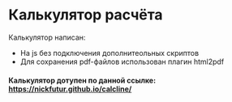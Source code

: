 # Калькулятор расчёта
Калькулятор написан:
* На js без подключения дополнитеольных скриптов
* Для сохранения pdf-файлов использован плагин html2pdf
#### Калькулятор дотупен по данной ссылке: https://nickfutur.github.io/calcline/
